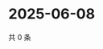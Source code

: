 # 2025-06-08

共 0 条

<!-- BEGIN ZHIHUVIDEO -->
<!-- 最后更新时间 Sun Jun 08 2025 19:09:03 GMT+0800 (China Standard Time) -->

<!-- END ZHIHUVIDEO -->
